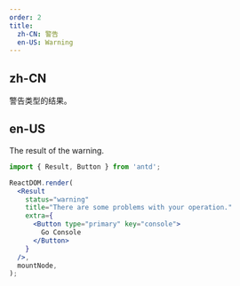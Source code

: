 ```yaml
---
order: 2
title:
  zh-CN: 警告
  en-US: Warning
---
```


## zh-CN

警告类型的结果。

## en-US

The result of the warning.

```jsx
import { Result, Button } from 'antd';

ReactDOM.render(
  <Result
    status="warning"
    title="There are some problems with your operation."
    extra={
      <Button type="primary" key="console">
        Go Console
      </Button>
    }
  />,
  mountNode,
);
```
